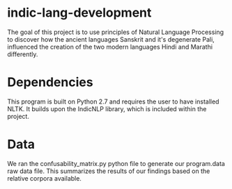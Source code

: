 # indic-lang-development
The goal of this project is to use principles of Natural Language
Processing to discover how the ancient languages Sanskrit and it's
degenerate Pali, influenced the creation of the two modern languages Hindi and
Marathi differently.

# Dependencies
This program is built on Python 2.7 and requires the user to have installed
NLTK. It builds upon the IndicNLP library, which is included within the
project. 

# Data
We ran the confusability_matrix.py python file to generate our program.data raw
data file. This summarizes the results of our findings based on the relative
corpora available.
